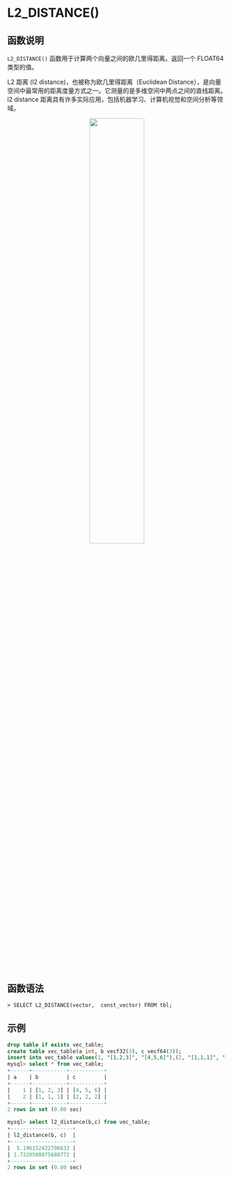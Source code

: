 # L2_DISTANCE()

## 函数说明

`L2_DISTANCE()` 函数用于计算两个向量之间的欧几里得距离。返回一个 FLOAT64 类型的值。

L2 距离 (l2 distance)，也被称为欧几里得距离（Euclidean Distance），是向量空间中最常用的距离度量方式之一。它测量的是多维空间中两点之间的直线距离。l2 distance 距离具有许多实际应用，包括机器学习、计算机视觉和空间分析等领域。

<div align="center">
<img src=https://community-shared-data-1308875761.cos.ap-beijing.myqcloud.com/artwork/docs/reference/vector/l2_distance.png width=50% heigth=50%/>
</div>

## 函数语法

```
> SELECT L2_DISTANCE(vector,  const_vector) FROM tbl;
```

## 示例

```sql
drop table if exists vec_table;
create table vec_table(a int, b vecf32(3), c vecf64(3));
insert into vec_table values(1, "[1,2,3]", "[4,5,6]"),(2, "[1,1,1]", "[2,2,2]");
mysql> select * from vec_table;
+------+-----------+-----------+
| a    | b         | c         |
+------+-----------+-----------+
|    1 | [1, 2, 3] | [4, 5, 6] |
|    2 | [1, 1, 1] | [2, 2, 2] |
+------+-----------+-----------+
2 rows in set (0.00 sec)

mysql> select l2_distance(b,c) from vec_table;
+--------------------+
| l2_distance(b, c)  |
+--------------------+
|  5.196152422706632 |
| 1.7320508075688772 |
+--------------------+
2 rows in set (0.00 sec)
```
